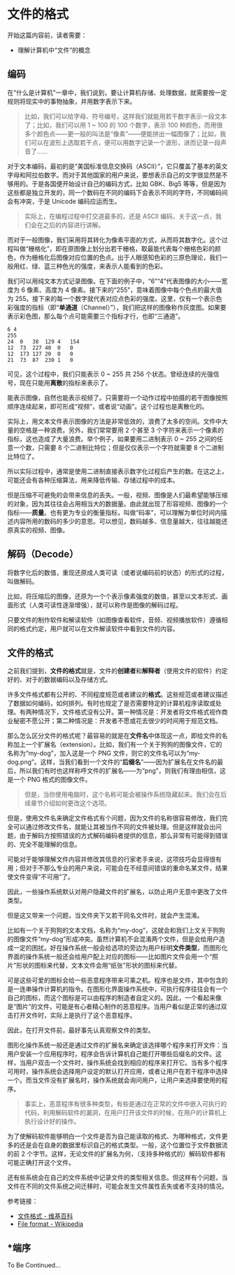 # 文件的格式

开始这篇内容前，读者需要：

- 理解计算机中“文件”的概念

## 编码

在“什么是计算机”一章中，我们说到，要让计算机存储、处理数据，就需要按一定规则将现实中的事物抽象，并用数字表示下来。

> 比如，我们可以给字母、符号编号，这样我们就能用若干数字表示一段文本了；比如，我们可以用 1 ~ 100 的 100 个数字，表示 100 种颜色，而用很多个颜色点——更一般的叫法是“像素”——便能拼出一幅图像了；比如，我们可以在波形上选取若干点，便可以用数字记录一个波形，进而记录一段声音了……

对于文本编码，最初的是“美国标准信息交换码（ASCII）”，它只覆盖了基本的英文字母和阿拉伯数字。而对于其他国家的用户来说，要想表示自己的文字很显然是不够用的。于是各国便开始设计自己的编码方式，比如 GBK、Big5 等等，但是因为这些都是独立开发的，同一个数码在不同的编码下会表示不同的字符，不同编码间会有冲突，于是 Unicode 编码应运而生。

> 实际上，在编程过程中打交道最多的，还是 ASCII 编码，关于这一点，我们会在之后的内容进行讲解。

而对于一般图像，我们采用将其转化为像素平面的方式，从而将其数字化。这个过程叫做“栅格化”，即在原图像上划分出若干栅格，取最能代表每个栅格色彩的颜色，作为栅格化后图像对应位置的色点。出于人眼感知色彩的三原色理论，我们一般用红、绿、蓝三种色光的强度，来表示人能看到的色彩。

我们可以用纯文本方式记录图像。在下面的例子中，“6”“4”代表图像的大小——宽度为 6 像素、高度为 4 像素。接下来的“255”，意味着图像中每个色点的最大值为 255。接下来的每一个数字就代表对应点色彩的强度。这里，仅有一个表示色彩强度的指标（即“**单通道**（Channel）”），我们把这样的图像称作灰度图。如果要表示彩色图，那么每个点可能需要三个指标才行，也即“三通道”。

```text
6 4
255
24  0   38  129 4   154
12  73  227 40  0   0
12  173 127 20  0   0
21  73  87  230 1   0
```

可见，这个过程中，我们只能表示 0 ~ 255 共 256 个状态。曾经连续的光强信号，现在只能用**离散**的指标来表示了。

能表示图像，自然也能表示视频了。只需要将一个动作过程中拍摄的若干图像按照顺序连续起来，即可形成“视频”，或者说“动画”。这个过程也是离散化的。

实际上，用文本文件表示图像的方法是非常低效的，浪费了太多的空间。文件中大量的空格是一种浪费。另外，我们常常要用 2 个甚至 3 个字符来表示一个像素的指标，这也造成了大量浪费。举个例子，如果要用二进制表示 0 ~ 255 之间的任意一个数，只需要 8 个二进制比特位；但是仅仅表示一个字符就需要 8 个二进制比特位了。

所以实际过程中，通常是使用二进制直接表示数字化过程后产生的数。在这之上，可能还会有各种压缩算法，用来降低传输、存储过程中的成本。

但是压缩不可避免的会带来信息的丢失。一般，视频、图像是人们最希望能够压缩的对象，因为其往往会占用相当大的数据量。由此就出现了形容视频、图像的一个指标——**质量**。也有更为专业的衡量指标，叫做“码率”，可以理解为单位时间内描述内容所用的数码的多少的意思。可以想见，数码越多、信息量越大，往往越能还原真实的视频、图像。

## 解码（Decode）

将数字化后的数值，重现还原成人类可读（或者说编码前的状态）的形式的过程，叫做解码。

比如，将压缩后的图像，还原为一个个表示像素强度的数值，甚至以文本形式、画面形式（人类可读性逐渐增强），就可以称作是图像的解码过程。

只要文件的制作软件和解读软件（如图像查看软件，音频、视频播放软件）遵循相同的格式约定，用户就可以在文件解读软件中看到文件的内容。

## 文件的格式

之前我们提到，**文件的格式**就是，文件的**创建者**和**解释者**（使用文件的软件）约定好的、对于的数据编码以及存储方式。

许多文件格式都有公开的、不同程度规范或者建议的**格式**。这些规范或者建议描述了数据如何编码，如何排列。有时也规定了是否需要特定的计算机程序读取或处理。有两种情况下，文件格式没有公开。第一种情况是：开发者将文件格式视作商业秘密不愿公开；第二种情况是：开发者不愿或花去很少的时间用于规范文档。

那么怎么区分文件的格式呢？最容易的就是在**文件名**中体现这一点，即给文件的名称加上一个扩展名（extension）。比如，我们有一个关于狗狗的图像文件，它的名称为“my-dog”，加入这是一个 PNG 文件，则它的文件名可以为“my-dog.png”。这样，当我们看到一个文件的“**后缀名**”——因为扩展名在文件名的最后，所以我们有时也这样称呼文件的扩展名——为“png”，则我们有理由相信，这是一个 PNG 格式的图像文件。

> 但是，当你使用电脑时，这个名称可能会被操作系统隐藏起来。我们会在后续章节介绍如何更改这个选项。

但是，使用文件名来确定文件格式有个问题，因为文件的名称很容易修改，我们完全可以通过修改文件名，就能让其被当作不同的文件被处理。但是这样就会出问题，由于解码方按照错误的方式解码编码者提供的信息，那么非常有可能得到错误的、完全不能理解的信息。

可能对于能够理解文件内容并修改其信息的行家老手来说，这项技巧会显得很有用；但对于不那么专业的用户来说，可能会在不经意间错误的重命名某文件，结果使文件变得“不可用”了。

因此，一些操作系统默认对用户隐藏文件的扩展名，以防止用户无意中更改了文件类型。

但是这又带来一个问题，当文件夹下又若干同名文件时，就会产生混淆。

比如有一个关于狗狗的文本文档，名称为“my-dog”，这就会和我们上文关于狗狗的图像文件“my-dog”形成冲突。虽然计算机不会混淆两个文件，但是会给用户造成一定的困扰。好在操作系统一般会给选项的旁边为用户标明**文件类型**，而图形化界面的操作系统一般还会给用户配上对应的图标——比如图片文件会用一个“照片”形状的图标来代替，文本文件会用“纸张”形状的图标来代替。

可是这些可爱的图标会给一些恶意程序带来可乘之机。程序也是文件，其中包含的是一连串操作计算机的指令。在图形化界面操作系统中，可执行程序往往会有一个自己的图标，而这个图标是可以由程序的制造者自定义的。因此，一个看起来像是“图片”的文件，可能是有心者精心制作的恶意程序。当用户看似是正常的通过双击打开文件时，实际上是执行了这个恶意程序。

因此，在打开文件前，最好事先认真观察文件的类型。

图形化操作系统一般还是通过文件的扩展名来确定该选择哪个程序来打开文件：当用户安装一个应用程序时，程序会告诉计算机自己能打开哪些后缀名的文件。这样，当用户双击一个文件时，操作系统会找到相应的程序来打开它。当有多个程序可用时，操作系统会选择用户设定的默认打开应用，或者让用户在若干程序中选择一个。而当文件没有扩展名时，操作系统就会询问用户，让用户来选择要使用的程序。

> 事实上，恶意程序有很多种类型，有些是通过在正常的文件中嵌入可执行的代码，利用解码软件的漏洞，在用户打开该文件的时候，在用户的计算机上执行设计好的操作。

为了使解码软件能够明白一个文件是否为自己能读取的格式、为哪种格式，文件更多的还是会在自身的数据里标识自己的格式类型。一般，这个位置位于文件数据流的前 2 个字节。这样，无论文件的扩展名为何，（支持多种格式的）解码软件都有可能正确打开这个文件。

还有些系统会在自己的文件系统中记录文件的类型相关信息。但这样有个问题，当文件在不同的文件系统之间迁移时，可能会发生文件属性丢失或者不支持的情况。

参考链接：

- [文件格式 - 维基百科](https://zh.wikipedia.org/wiki/檔案格式)
- [File format - Wikipedia](https://en.wikipedia.org/wiki/File_format)

## \*端序

To Be Continued...
